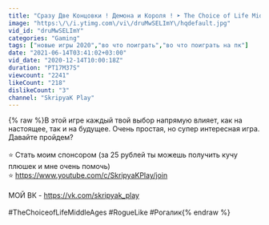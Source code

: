 ```yaml
---
title: "Сразу Две Концовки ! Демона и Короля ! ➤ The Choice of Life Middle Ages"
image: "https:\/\/i.ytimg.com\/vi\/druMwSELImY\/hqdefault.jpg"
vid_id: "druMwSELImY"
categories: "Gaming"
tags: ["новые игры 2020","во что поиграть","во что поиграть на пк"]
date: "2021-06-14T03:41:02+03:00"
vid_date: "2020-12-14T10:00:18Z"
duration: "PT17M37S"
viewcount: "2241"
likeCount: "218"
dislikeCount: "3"
channel: "SkripyaK Play"
---
```

{% raw %}В этой игре каждый твой выбор напрямую влияет, как на настоящее, так и на будущее. Очень простая, но супер интересная игра. Давайте пройдем?<br /><br />⭐ Стать моим спонсором (за 25 рублей ты можешь получить кучу плюшек и мне очень помочь) <br />⭐ <a rel="nofollow" target="blank" href="https://www.youtube.com/c/SkripyaKPlay/join">https://www.youtube.com/c/SkripyaKPlay/join</a><br /><br />МОЙ ВК - <a rel="nofollow" target="blank" href="https://vk.com/skripyak_play">https://vk.com/skripyak_play</a><br /><br />#TheChoiceofLifeMiddleAges #RogueLike #Рогалик{% endraw %}
